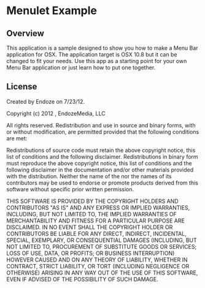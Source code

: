 # Menulet Example

## Overview

This application is a sample designed to show you how to make a Menu Bar application for OSX.  The application target is OSX 10.8 but it can be changed to fit your needs.  Use this app as a starting point for your own Menu Bar application or just learn how to put one together.  


## License
Created by Endoze on 7/23/12.

 Copyright (c) 2012 , EndozeMedia, LLC
 
 All rights reserved.
 Redistribution and use in source and binary forms, with or without modification, are permitted provided that the following conditions are met:
 
 Redistributions of source code must retain the above copyright notice, this list of conditions and the following disclaimer.
 Redistributions in binary form must reproduce the above copyright notice, this list of conditions and the following disclaimer in the documentation
 and/or other materials provided with the distribution.
 Neither the name of the <ORGANIZATION> nor the names of its contributors may be used to endorse or promote products derived from this software
 without specific prior written permission.
 
 THIS SOFTWARE IS PROVIDED BY THE COPYRIGHT HOLDERS AND CONTRIBUTORS "AS IS" AND ANY EXPRESS OR IMPLIED WARRANTIES, INCLUDING, BUT NOT LIMITED TO,
 THE IMPLIED WARRANTIES OF MERCHANTABILITY AND FITNESS FOR A PARTICULAR PURPOSE ARE DISCLAIMED. IN NO EVENT SHALL THE COPYRIGHT HOLDER OR
 CONTRIBUTORS BE LIABLE FOR ANY DIRECT, INDIRECT, INCIDENTAL, SPECIAL, EXEMPLARY, OR CONSEQUENTIAL DAMAGES (INCLUDING, BUT NOT LIMITED TO, PROCUREMENT
 OF SUBSTITUTE GOODS OR SERVICES; LOSS OF USE, DATA, OR PROFITS; OR BUSINESS INTERRUPTION) HOWEVER CAUSED AND ON ANY THEORY OF
 LIABILITY, WHETHER IN CONTRACT, STRICT LIABILITY, OR TORT (INCLUDING NEGLIGENCE OR OTHERWISE) ARISING IN ANY WAY OUT OF THE USE OF THIS SOFTWARE, EVEN
 IF ADVISED OF THE POSSIBILITY OF SUCH DAMAGE.
 